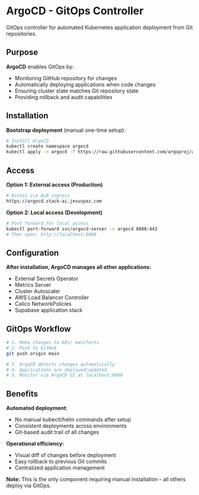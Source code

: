 
# ArgoCD - GitOps Controller

GitOps controller for automated Kubernetes application deployment from Git repositories.

## Purpose

**ArgoCD** enables GitOps by:
- Monitoring GitHub repository for changes
- Automatically deploying applications when code changes
- Ensuring cluster state matches Git repository state
- Providing rollback and audit capabilities

## Installation

**Bootstrap deployment** (manual one-time setup):

```bash
# Install ArgoCD
kubectl create namespace argocd
kubectl apply -n argocd -f https://raw.githubusercontent.com/argoproj/argo-cd/stable/manifests/install.yaml
```

## Access

**Option 1: External access (Production)**
```bash
# Access via ALB ingress
https://argocd.stack-ai.jesuspaz.com
```

**Option 2: Local access (Development)**
```bash
# Port forward for local access
kubectl port-forward svc/argocd-server -n argocd 8080:443
# Then open: http://localhost:8080
```

## Configuration

**After installation, ArgoCD manages all other applications:**
- External Secrets Operator
- Metrics Server
- Cluster Autoscaler  
- AWS Load Balancer Controller
- Calico NetworkPolicies
- Supabase application stack

## GitOps Workflow

```bash
# 1. Make changes to k8s/ manifests
# 2. Push to GitHub
git push origin main

# 3. ArgoCD detects changes automatically
# 4. Applications are deployed/updated
# 5. Monitor via ArgoCD UI at localhost:8080
```

## Benefits

**Automated deployment:**
- No manual kubectl/helm commands after setup
- Consistent deployments across environments
- Git-based audit trail of all changes

**Operational efficiency:**
- Visual diff of changes before deployment
- Easy rollback to previous Git commits
- Centralized application management

**Note:** This is the only component requiring manual installation - all others deploy via GitOps.
